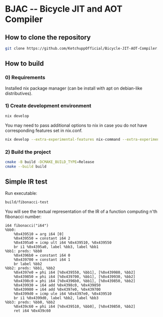 # BJAC -- Bicycle JIT and AOT Compiler

## How to clone the repository

```bash
git clone https://github.com/KetchuppOfficial/Bicycle-JIT-AOT-Compiler.git
```

## How to build

### 0) Requirements

Installed nix package manager (can be install with apt on debian-like distributives).

### 1) Create development environment

```bash
nix develop
```

You may need to pass additional options to nix in case you do not have corresponding features set
in nix.conf.

```bash
nix develop --extra-experimental-features nix-command --extra-experimental-features flakes
```

### 2) Build the project

```bash
cmake -B build -DCMAKE_BUILD_TYPE=Release
cmake --build build
```

## Simple IR test

Run executable:

```bash
build/fibonacci-test
```

You will see the textual representation of the IR of a function computing n'th fibonacci number:

```text
i64 fibonacci("i64")
%bb0:
    %0x439510 = arg i64 [0]
    %0x439550 = constant i64 2
    %0x4395a0 = icmp ult i64 %0x439510, %0x439550
    br i1 %0x4395a0, label %bb3, label %bb1
%bb1: preds: %bb0
    %0x4396b0 = constant i64 0
    %0x439700 = constant i64 1
    br label %bb2
%bb2: preds: %bb1, %bb2
    %0x4397e0 = phi i64 [%0x439550, %bb1], [%0x439980, %bb2]
    %0x439850 = phi i64 [%0x439700, %bb1], [%0x439930, %bb2]
    %0x4398c0 = phi i64 [%0x4396b0, %bb1], [%0x439850, %bb2]
    %0x439930 = i64 add %0x4398c0, %0x439850
    %0x439980 = i64 add %0x4397e0, %0x439700
    %0x4399d0 = icmp ule i64 %0x4397e0, %0x439510
    br i1 %0x4399d0, label %bb2, label %bb3
%bb3: preds: %bb0, %bb2
    %0x439c60 = phi i64 [%0x439510, %bb0], [%0x439850, %bb2]
    ret i64 %0x439c60
```
